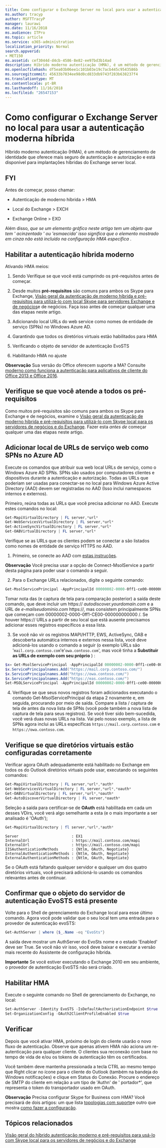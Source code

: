 ```yaml
---
title: Como configurar o Exchange Server no local para usar a autenticação moderna híbrida
ms.author: tracyp
author: MSFTTracyP
manager: laurawi
ms.date: 11/16/2018
ms.audience: ITPro
ms.topic: article
ms.service: o365-administration
localization_priority: Normal
search.appverid:
- MET150
ms.assetid: cef3044d-d4cb-4586-8e82-ee97bd3b14ad
description: Híbrido moderno autenticação (HMA), é um método de gerenciamento de identidade que oferece mais seguro de autenticação e autorização e está disponível para implantações híbridas do Exchange server local.
ms.openlocfilehash: df5ea03b06ee1c101b03e19c7acb445c9543586b
ms.sourcegitcommit: 45633b7034ee98d0cd833db9743f283b638237f4
ms.translationtype: MT
ms.contentlocale: pt-BR
ms.lasthandoff: 11/16/2018
ms.locfileid: "26547153"
---
```

# <a name="how-to-configure-exchange-server-on-premises-to-use-hybrid-modern-authentication"></a>Como configurar o Exchange Server no local para usar a autenticação moderna híbrida

Híbrido moderno autenticação (HMA), é um método de gerenciamento de identidade que oferece mais seguro de autenticação e autorização e está disponível para implantações híbridas do Exchange server local.
  
## <a name="fyi"></a>FYI

Antes de começar, posso chamar:
  
- Autenticação de moderno híbrida \> HMA
    
- Local do Exchange \> EXCH
    
- Exchange Online \> EXO
    
Além disso, *que se um elemento gráfico neste artigo tem um objeto que tem ' acinzentado ' ou 'esmaecida' isso significa que o elemento mostrado em cinza não está incluído na configuração HMA específica* . 
  
## <a name="enabling-hybrid-modern-authentication"></a>Habilitar a autenticação híbrida moderno

Ativando HMA meios:
  
1. Sendo Verifique se que você está cumprindo os pré-requisitos antes de começar.
    
1. Desde muitos **pré-requisitos** são comuns para ambos os Skype para Exchange, [Visão geral da autenticação de moderno híbrida e pré-requisitos para utilizá-lo com local Skype para servidores Exchange e de negócios](hybrid-modern-auth-overview.md)e de negócios. Faça isso antes de começar qualquer uma das etapas neste artigo.
    
2. Adicionando local URLs do web service como nomes de entidade de serviço (SPNs) no Windows Azure AD.
    
3. Garantindo que todos os diretórios virtuais estão habilitados para HMA
    
4. Verificando o objeto de servidor de autenticação EvoSTS
    
5. Habilitando HMA no ajuste
    
 **Observação** Sua versão do Office oferecem suporte a MA? Consulte [moderno como funciona a autenticação para aplicativos de cliente do Office 2013 e Office 2016](modern-auth-for-office-2013-and-2016.md).
  
## <a name="make-sure-you-meet-all-the-pre-reqs"></a>Verifique se que você atende a todos os pré-requisitos

Como muitos pré-requisitos são comuns para ambos os Skype para Exchange e de negócios, examine o [Visão geral da autenticação de moderno híbrida e pré-requisitos para utilizá-lo com Skype local para os servidores de negócios e do Exchange](hybrid-modern-auth-overview.md). Fazer esta *antes de* começar qualquer uma das etapas neste artigo. 
  
## <a name="add-on-premises-web-service-urls-as-spns-in-azure-ad"></a>Adicionar local de URLs de serviço web como SPNs no Azure AD

Execute os comandos que atribuir sua web local URLs de serviço, como o Windows Azure AD SPNs. SPNs são usados por computadores clientes e dispositivos durante a autenticação e autorização. Todas as URLs que poderiam ser usadas para conectar-se no local para Windows Azure Active Directory (AAD) devem ser registradas no AAD (Isso inclui namespaces internos e externos).
  
Primeiro, reúna todas as URLs que você precisa adicionar no AAD. Execute estes comandos no local:
  
```powershell
Get-MapiVirtualDirectory | FL server,*url*
Get-WebServicesVirtualDirectory | FL server,*url*
Get-ActiveSyncVirtualDirectory | FL server,*url*
Get-OABVirtualDirectory | FL server,*url*
```
    
Verifique se as URLs que os clientes podem se conectar a são listados como nomes de entidade de serviço HTTPS no AAD.
  
1. Primeiro, se conecte ao AAD com [estas instruções](https://docs.microsoft.com/office365/enterprise/powershell/connect-to-office-365-powershell). 

 **Observação** Você precisa usar a opção de Connect-MsolService a partir desta página para poder usar o comando a seguir. 
    
2. Para o Exchange URLs relacionados, digite o seguinte comando:
    
```powershell
Get-MsolServicePrincipal -AppPrincipalId 00000002-0000-0ff1-ce00-000000000000 | select -ExpandProperty ServicePrincipalNames
```

Tomar nota das (e captura de tela para comparação posterior) a saída deste comando, que deve incluir um https:// *autodiscover.yourdomain.com* e a URL de *e-mailseudominio.com* https://, mas consistem principalmente SPNs que começam com 00000002-0000-0ff1-CE00-000000000000 /. Se houver https:// URLs a partir de seu local que está ausente precisamos adicionar esses registros específicos a essa lista. 
  
3. Se você não vir os registros MAPI/HTTP, EWS, ActiveSync, OAB e descoberta automática internos e externos nessa lista, você deve adicioná-los usando o comando a seguir (o exemplo URLs são '`mail.corp.contoso.com`'e'`owa.contoso.com`', mas você tinha a **Substituir as URLs de exemplo com seu próprio** ) : <br/>
```powershell
$x= Get-MsolServicePrincipal -AppPrincipalId 00000002-0000-0ff1-ce00-000000000000   
$x.ServicePrincipalnames.Add("https://mail.corp.contoso.com/")
$x.ServicePrincipalnames.Add("https://owa.contoso.com/")
$x.ServicePrincipalnames.Add("https://eas.contoso.com/")
Set-MSOLServicePrincipal -AppPrincipalId 00000002-0000-0ff1-ce00-000000000000 -ServicePrincipalNames $x.ServicePrincipalNames
```
 
4. Verifique se que seus novos registros foram adicionados executando o comando Get-MsolServicePrincipal da etapa 2 novamente e, em seguida, procurando por meio de saída. Compare a lista / captura de tela de antes da nova lista de SPNs (você pode também a nova lista de captura de tela para seus registros). Se você tiver sido bem-sucedida, você verá duas novas URLs na lista. Vai pelo nosso exemplo, a lista de SPNs agora inclui as URLs específicas `https://mail.corp.contoso.com` e `https://owa.contoso.com`. 
  
## <a name="verify-virtual-directories-are-properly-configured"></a>Verifique se que diretórios virtuais estão configuradas corretamente

Verificar agora OAuth adequadamente está habilitado no Exchange em todos os do Outlook diretórios virtuais pode usar, executando os seguintes comandos:

```powershell
Get-MapiVirtualDirectory | FL server,*url*,*auth* 
Get-WebServicesVirtualDirectory | FL server,*url*,*oauth*
Get-OABVirtualDirectory | FL server,*url*,*oauth*
Get-AutoDiscoverVirtualDirectory | FL server,*oauth*
```

Seleção a saída para certificar-se de **OAuth** está habilitada em cada um desses VDirs, você verá algo semelhante a esta (e o mais importante a ser analisado é 'OAuth'); 

```powershell
Get-MapiVirtualDirectory | fl server,*url*,*auth*
```

```
Server                        : EX1
InternalUrl                   : https://mail.contoso.com/mapi
ExternalUrl                   : https://mail.contoso.com/mapi
IISAuthenticationMethods      : {Ntlm, OAuth, Negotiate}
InternalAuthenticationMethods : {Ntlm, OAuth, Negotiate}
ExternalAuthenticationMethods : {Ntlm, OAuth, Negotiate}
```
  
Se o OAuth está faltando qualquer servidor e qualquer um dos quatro diretórios virtuais, você precisará adicioná-lo usando os comandos relevantes antes de continuar.
  
## <a name="confirm-the-evosts-auth-server-object-is-present"></a>Confirmar que o objeto do servidor de autenticação EvoSTS está presente

Volte para o Shell de gerenciamento do Exchange local para esse último comando. Agora você pode validar que o seu local tem uma entrada para o provedor de autenticação evoSTS:
  
```powershell
Get-AuthServer | where {$_.Name -eq "EvoSts"}
```

A saída deve mostrar um AuthServer do EvoSts nome e o estado 'Enabled' deve ser True. Se você não vir isso, você deve baixar e executar a versão mais recente do Assistente de configuração híbrida.
  
 **Importante** Se você estiver executando o Exchange 2010 em seu ambiente, o provedor de autenticação EvoSTS não será criado. 
  
## <a name="enable-hma"></a>Habilitar HMA

Execute o seguinte comando no Shell de gerenciamento do Exchange, no local:

```powershell
Set-AuthServer -Identity EvoSTS -IsDefaultAuthorizationEndpoint $true  
Set-OrganizationConfig -OAuth2ClientProfileEnabled $true
```
    
## <a name="verify"></a>Verificar

Depois que você ativar HMA, próximo de login do cliente usarão o novo fluxo de autenticação. Observe que apenas ativem HMA não aciona um re-autenticação para qualquer cliente. O clientes sua reconexão com base no tempo de vida de e/ou os tokens de autenticação têm os certificados.
  
Você também deve mantenha pressionada a tecla CTRL ao mesmo tempo que Right clicar no ícone para o cliente do Outlook (também na bandeja do Windows notificações) e clique em Status do Conexão. Procure o endereço de SMTP do cliente em relação a um tipo de 'Authn' de ' portador\*', que representa o token do transportador usado em OAuth.
  
 **Observação** Precisa configurar Skype for Business com HMA? Você precisará de dois artigos: um que lista [topologias com suporte](https://docs.microsoft.com/skypeforbusiness/plan-your-deployment/modern-authentication/topologies-supported)e outro que mostra [como fazer a configuração](configure-skype-for-business-for-hybrid-modern-authentication.md).
  

## <a name="related-topics"></a>Tópicos relacionados

[Visão geral do híbrido autenticação moderno e pré-requisitos para usá-lo com Skype local para os servidores de negócios e do Exchange](hybrid-modern-auth-overview.md) 
  

